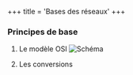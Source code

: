 +++
title = 'Bases des réseaux'
+++

### Principes de base

1. Le modèle OSI
   ![Schéma](https://user.oc-static.com/upload/2021/06/01/16225672656323_P2C5-3.png) 
    
2. Les conversions
